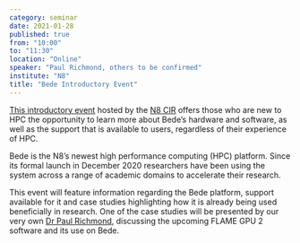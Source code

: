 ```yaml
---
category: seminar
date: 2021-01-28
published: true
from: "10:00"
to: "11:30"
location: "Online"
speaker: "Paul Richmond, others to be confirmed"
institute: "N8"
title: "Bede Introductory Event"
---
```


[This introductory event](https://n8cir.org.uk/events/bede-intro-jan-21/) hosted by the [N8 CIR](https://n8cir.org.uk/) offers those who are new to HPC the opportunity to learn more about Bede’s hardware and software, as well as the support that is available to users, regardless of their experience of HPC.

Bede is the N8’s newest high performance computing (HPC) platform. Since its formal launch in December 2020 researchers have been using the system across a range of academic domains to accelerate their research.

This event will feature information regarding the Bede platform, support available for it and case studies highlighting how it is already being used beneficially in research. One of the case studies will be presented by our very own [Dr Paul Richmond](https://paulrichmond.shef.ac.uk/), discussing the upcoming FLAME GPU 2 software and its use on Bede.
